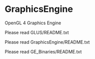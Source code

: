 GraphicsEngine
==============

OpenGL 4 Graphics Engine

Please read GLUS/README.txt

Please read GraphicsEngine/README.txt

Please read GE_Binaries/README.txt
